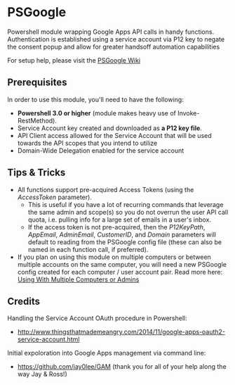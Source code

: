 # PSGoogle
Powershell module wrapping Google Apps API calls in handy functions. Authentication is established using a service account via P12 key to negate the consent popup and allow for greater handsoff automation capabilities

For setup help, please visit the [PSGoogle Wiki](https://github.com/nferrell/PSGoogle/wiki)

## Prerequisites
In order to use this module, you'll need to have the following:
* **Powershell 3.0 or higher** (module makes heavy use of Invoke-RestMethod).
* Service Account key created and downloaded as **a P12 key file**.
* API Client access allowed for the Service Account that will be used towards the API scopes that you intend to utilize
* Domain-Wide Delegation enabled for the service account

## Tips & Tricks
* All functions support pre-acquired Access Tokens (using the _AccessToken_ parameter).
    * This is useful if you have a lot of recurring commands that leverage the same admin and scope(s) so you do not overrun the user API call quota, i.e. pulling info for a large set of emails in a user's inbox.
    * If the access token is not pre-acquired, then the _P12KeyPath_, _AppEmail_, _AdminEmail_, _CustomerID_, and _Domain_ parameters will default to reading from the PSGoogle config file (these can also be named in each function call, if preferred).
* If you plan on using this module on multiple computers or between multiple accounts on the same computer, you will need a new PSGoogle config created for each computer / user account pair. Read more here: [Using With Multiple Computers or Admins](https://github.com/nferrell/PSGoogle/wiki/Using-With-Multiple-Computers-or-Admins)

## Credits
Handling the Service Account OAuth procedure in Powershell:
- http://www.thingsthatmademeangry.com/2014/11/google-apps-oauth2-service-account.html

Initial expoloration into Google Apps management via command line:
- https://github.com/jay0lee/GAM  (thank you for all of your help along the way Jay & Ross!)
